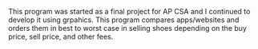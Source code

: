 This program was started as a final project for AP CSA and I continued to develop it using grpahics.
This program compares apps/websites and orders them in best to worst case in selling shoes depending on the buy price, sell price, and other fees.